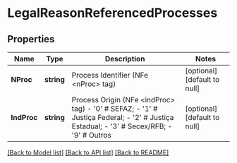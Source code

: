 # LegalReasonReferencedProcesses

## Properties
Name | Type | Description | Notes
------------ | ------------- | ------------- | -------------
**NProc** | **string** | Process Identifier (NFe &lt;nProc&gt; tag) | [optional] [default to null]
**IndProc** | **string** | Process Origin (NFe &lt;indProc&gt; tag) - &#39;0&#39; # SEFAZ; - &#39;1&#39; # Justiça Federal; - &#39;2&#39; # Justiça Estadual; - &#39;3&#39; # Secex/RFB; - &#39;9&#39; # Outros  | [optional] [default to null]

[[Back to Model list]](../README.md#documentation-for-models) [[Back to API list]](../README.md#documentation-for-api-endpoints) [[Back to README]](../README.md)


